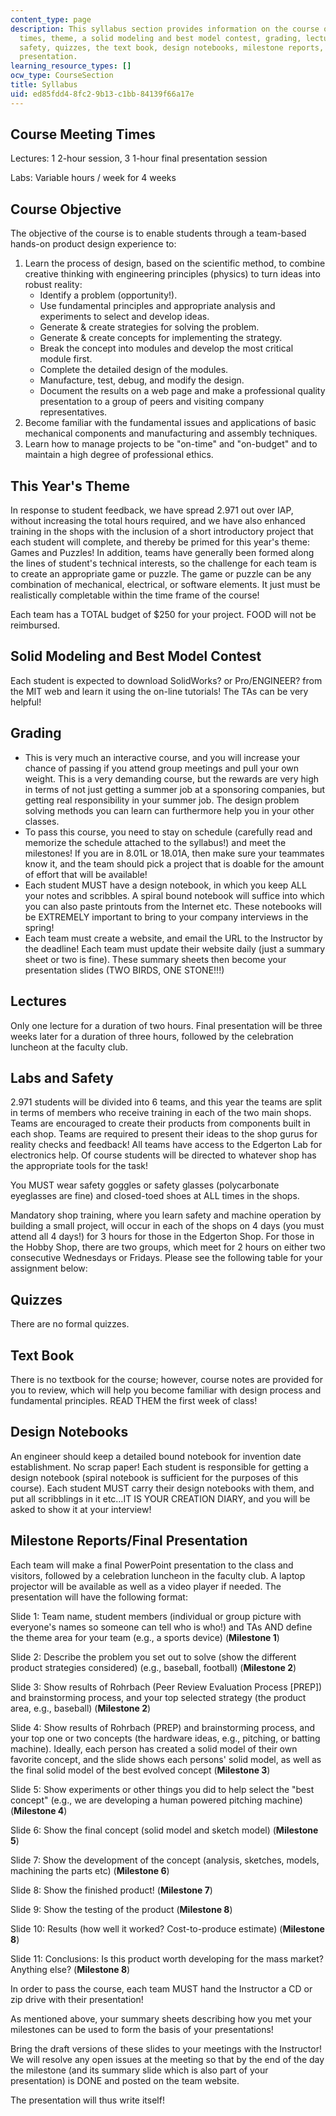 ```yaml
---
content_type: page
description: This syllabus section provides information on the course objective, meeting
  times, theme, a solid modeling and best model contest, grading, lectures, labs and
  safety, quizzes, the text book, design notebooks, milestone reports, and the final
  presentation.
learning_resource_types: []
ocw_type: CourseSection
title: Syllabus
uid: ed85fdd4-8fc2-9b13-c1bb-84139f66a17e
---
```


Course Meeting Times
--------------------

Lectures: 1 2-hour session, 3 1-hour final presentation session

Labs: Variable hours / week for 4 weeks

Course Objective
----------------

The objective of the course is to enable students through a team-based hands-on product design experience to:

1.  Learn the process of design, based on the scientific method, to combine creative thinking with engineering principles (physics) to turn ideas into robust reality:
    *   Identify a problem (opportunity!).
    *   Use fundamental principles and appropriate analysis and experiments to select and develop ideas.
    *   Generate & create strategies for solving the problem.
    *   Generate & create concepts for implementing the strategy.
    *   Break the concept into modules and develop the most critical module first.
    *   Complete the detailed design of the modules.
    *   Manufacture, test, debug, and modify the design.
    *   Document the results on a web page and make a professional quality presentation to a group of peers and visiting company representatives.
2.  Become familiar with the fundamental issues and applications of basic mechanical components and manufacturing and assembly techniques.
3.  Learn how to manage projects to be "on-time" and "on-budget" and to maintain a high degree of professional ethics.

This Year's Theme
-----------------

In response to student feedback, we have spread 2.971 out over IAP, without increasing the total hours required, and we have also enhanced training in the shops with the inclusion of a short introductory project that each student will complete, and thereby be primed for this year's theme: Games and Puzzles! In addition, teams have generally been formed along the lines of student's technical interests, so the challenge for each team is to create an appropriate game or puzzle. The game or puzzle can be any combination of mechanical, electrical, or software elements. It just must be realistically completable within the time frame of the course!

Each team has a TOTAL budget of $250 for your project. FOOD will not be reimbursed.

Solid Modeling and Best Model Contest
-------------------------------------

Each student is expected to download SolidWorks? or Pro/ENGINEER? from the MIT web and learn it using the on-line tutorials! The TAs can be very helpful!

Grading
-------

*   This is very much an interactive course, and you will increase your chance of passing if you attend group meetings and pull your own weight. This is a very demanding course, but the rewards are very high in terms of not just getting a summer job at a sponsoring companies, but getting real responsibility in your summer job. The design problem solving methods you can learn can furthermore help you in your other classes.
*   To pass this course, you need to stay on schedule (carefully read and memorize the schedule attached to the syllabus!) and meet the milestones! If you are in 8.01L or 18.01A, then make sure your teammates know it, and the team should pick a project that is doable for the amount of effort that will be available!
*   Each student MUST have a design notebook, in which you keep ALL your notes and scribbles. A spiral bound notebook will suffice into which you can also paste printouts from the Internet etc. These notebooks will be EXTREMELY important to bring to your company interviews in the spring!
*   Each team must create a website, and email the URL to the Instructor by the deadline! Each team must update their website daily (just a summary sheet or two is fine). These summary sheets then become your presentation slides (TWO BIRDS, ONE STONE!!!)

Lectures
--------

Only one lecture for a duration of two hours. Final presentation will be three weeks later for a duration of three hours, followed by the celebration luncheon at the faculty club.

Labs and Safety
---------------

2.971 students will be divided into 6 teams, and this year the teams are split in terms of members who receive training in each of the two main shops. Teams are encouraged to create their products from components built in each shop. Teams are required to present their ideas to the shop gurus for reality checks and feedback! All teams have access to the Edgerton Lab for electronics help. Of course students will be directed to whatever shop has the appropriate tools for the task!

You MUST wear safety goggles or safety glasses (polycarbonate eyeglasses are fine) and closed-toed shoes at ALL times in the shops.

Mandatory shop training, where you learn safety and machine operation by building a small project, will occur in each of the shops on 4 days (you must attend all 4 days!) for 3 hours for those in the Edgerton Shop. For those in the Hobby Shop, there are two groups, which meet for 2 hours on either two consecutive Wednesdays or Fridays. Please see the following table for your assignment below:

Quizzes
-------

There are no formal quizzes.

Text Book
---------

There is no textbook for the course; however, course notes are provided for you to review, which will help you become familiar with design process and fundamental principles. READ THEM the first week of class!

Design Notebooks
----------------

An engineer should keep a detailed bound notebook for invention date establishment. No scrap paper! Each student is responsible for getting a design notebook (spiral notebook is sufficient for the purposes of this course). Each student MUST carry their design notebooks with them, and put all scribblings in it etc…IT IS YOUR CREATION DIARY, and you will be asked to show it at your interview!

Milestone Reports/Final Presentation
------------------------------------

Each team will make a final PowerPoint presentation to the class and visitors, followed by a celebration luncheon in the faculty club. A laptop projector will be available as well as a video player if needed. The presentation will have the following format:

Slide 1: Team name, student members (individual or group picture with everyone's names so someone can tell who is who!) and TAs AND define the theme area for your team (e.g., a sports device) (**Milestone 1**)

Slide 2: Describe the problem you set out to solve (show the different product strategies considered) (e.g., baseball, football) (**Milestone 2**)

Slide 3: Show results of Rohrbach (Peer Review Evaluation Process \[PREP\]) and brainstorming process, and your top selected strategy (the product area, e.g., baseball) (**Milestone 2**)

Slide 4: Show results of Rohrbach (PREP) and brainstorming process, and your top one or two concepts (the hardware ideas, e.g., pitching, or batting machine). Ideally, each person has created a solid model of their own favorite concept, and the slide shows each persons' solid model, as well as the final solid model of the best evolved concept (**Milestone 3**)

Slide 5: Show experiments or other things you did to help select the "best concept" (e.g., we are developing a human powered pitching machine) (**Milestone 4**)

Slide 6: Show the final concept (solid model and sketch model) (**Milestone 5**)

Slide 7: Show the development of the concept (analysis, sketches, models, machining the parts etc) (**Milestone 6**)

Slide 8: Show the finished product! (**Milestone 7**)

Slide 9: Show the testing of the product (**Milestone 8**)

Slide 10: Results (how well it worked? Cost-to-produce estimate) (**Milestone 8**)

Slide 11: Conclusions: Is this product worth developing for the mass market? Anything else? (**Milestone 8**)

In order to pass the course, each team MUST hand the Instructor a CD or zip drive with their presentation!

As mentioned above, your summary sheets describing how you met your milestones can be used to form the basis of your presentations!

Bring the draft versions of these slides to your meetings with the Instructor! We will resolve any open issues at the meeting so that by the end of the day the milestone (and its summary slide which is also part of your presentation) is DONE and posted on the team website.

The presentation will thus write itself!